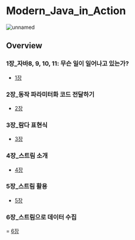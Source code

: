 # Modern_Java_in_Action 
![unnamed](https://user-images.githubusercontent.com/48986787/80803220-a2514800-8bec-11ea-8469-8f4f4f519caa.jpg)


Overview
----------


### 1장_자바8, 9, 10, 11: 무슨 일이 일어나고 있는가? 
- [1장](https://github.com/Livenow14/Modern_Java_in_Action/blob/master/Chapter1)

### 2장_동작 파라미터화 코드 전달하기 
- [2장](https://github.com/Livenow14/Modern_Java_in_Action/tree/master/Chapter2)

### 3장_람다 표현식 
- [3장](https://github.com/Livenow14/Modern_Java_in_Action/tree/master/Chapter3)

### 4장_스트림 소개 
- [4장](https://github.com/Livenow14/Modern_Java_in_Action/tree/master/Chapter4)

### 5장_스트림 활용
- [5장](https://github.com/Livenow14/Modern_Java_in_Action/tree/master/Chapter5)

### 6장_스트림으로 데이터 수집
= [6장](https://github.com/Livenow14/Modern_Java_in_Action/tree/master/Chapter6)
